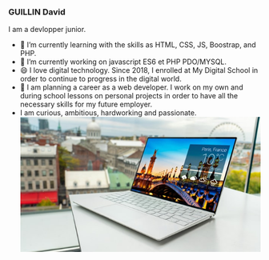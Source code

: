    ### GUILLIN David
I am a devlopper junior.
- 🌱 I’m currently learning with the skills as HTML, CSS, JS, Boostrap, and PHP.
- 🔭 I’m currently working on javascript ES6 et PHP PDO/MYSQL.
- 😄 I love digital technology. Since 2018, I enrolled at My Digital School in order to continue to progress in the digital world.
- 👯 I am planning a career as a web developer. I work on my own and during school lessons on personal projects in order to have all the necessary skills for my future employer.
- I am curious, ambitious, hardworking and passionate.
![Cover](https://github.com/davgui35/davgui35/blob/master/img/xps-dell.jpg)
